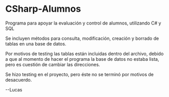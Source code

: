 # CSharp-Alumnos
Programa para apoyar la evaluación y control de alumnos, utilizando C# y SQL

Se incluyen métodos para consulta, modificación, creación y borrado de tablas en una base de datos.

Por motivos de testing las tablas están incluidas dentro del archivo, debido a que al momento de hacer el programa la base de datos no estaba lista, pero es cuestión de cambiar las direcciones.

Se hizo testing en el proyecto, pero éste no se terminó por motivos de desacuerdo.

--Lucas
